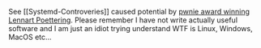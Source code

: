 
See [[Systemd-Controveries]] caused potential by [pwnie award winning](https://pwnies.com/systemd-bugs/) [Lennart Poettering](https://en.wikipedia.org/wiki/Lennart_Poettering). Please remember I have not write actually useful software and I am just an idiot trying understand WTF is Linux, Windows, MacOS etc...